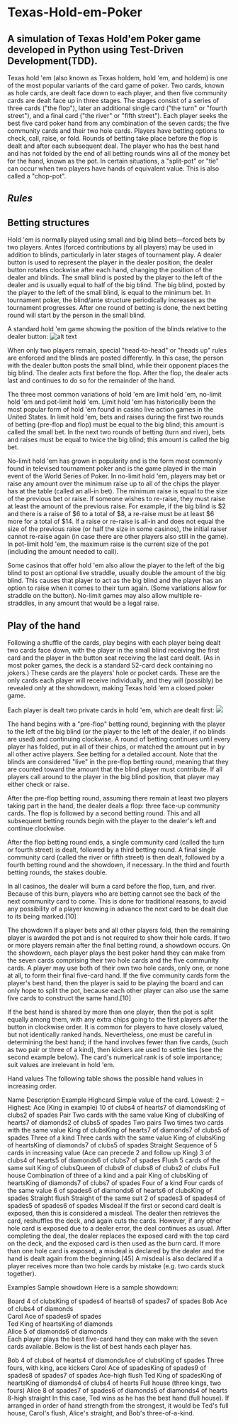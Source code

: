 # Texas-Hold-em-Poker
## A simulation of Texas Hold'em Poker game developed in Python using Test-Driven Development(TDD).

Texas hold 'em (also known as Texas holdem, hold 'em, and holdem) is one of the most popular variants of the card game of poker. Two cards, known as hole cards, are dealt face down to each player, and then five community cards are dealt face up in three stages. The stages consist of a series of three cards ("the flop"), later an additional single card ("the turn" or "fourth street"), and a final card ("the river" or "fifth street"). Each player seeks the best five card poker hand from any combination of the seven cards; the five community cards and their two hole cards. Players have betting options to check, call, raise, or fold. Rounds of betting take place before the flop is dealt and after each subsequent deal. The player who has the best hand and has not folded by the end of all betting rounds wins all of the money bet for the hand, known as the pot. In certain situations, a "split-pot" or "tie" can occur when two players have hands of equivalent value. This is also called a "chop-pot". 

## *Rules*

## Betting structures

Hold 'em is normally played using small and big blind bets—forced bets by two players. Antes (forced contributions by all players) may be used in addition to blinds, particularly in later stages of tournament play. A dealer button is used to represent the player in the dealer position; the dealer button rotates clockwise after each hand, changing the position of the dealer and blinds. The small blind is posted by the player to the left of the dealer and is usually equal to half of the big blind. The big blind, posted by the player to the left of the small blind, is equal to the minimum bet. In tournament poker, the blind/ante structure periodically increases as the tournament progresses. After one round of betting is done, the next betting round will start by the person in the small blind.

A standard hold 'em game showing the position of the blinds relative to the dealer button: 
![alt text](https://upload.wikimedia.org/wikipedia/commons/thumb/c/c0/Texas_Hold%27em_Poker_Table_with_Blinds.svg/700px-Texas_Hold%27em_Poker_Table_with_Blinds.svg.png)

When only two players remain, special "head-to-head" or "heads up" rules are enforced and the blinds are posted differently. In this case, the person with the dealer button posts the small blind, while their opponent places the big blind. The dealer acts first before the flop. After the flop, the dealer acts last and continues to do so for the remainder of the hand.

The three most common variations of hold 'em are limit hold 'em, no-limit hold 'em and pot-limit hold 'em. Limit hold 'em has historically been the most popular form of hold 'em found in casino live action games in the United States. In limit hold 'em, bets and raises during the first two rounds of betting (pre-flop and flop) must be equal to the big blind; this amount is called the small bet. In the next two rounds of betting (turn and river), bets and raises must be equal to twice the big blind; this amount is called the big bet.

No-limit hold 'em has grown in popularity and is the form most commonly found in televised tournament poker and is the game played in the main event of the World Series of Poker. In no-limit hold 'em, players may bet or raise any amount over the minimum raise up to all of the chips the player has at the table (called an all-in bet). The minimum raise is equal to the size of the previous bet or raise. If someone wishes to re-raise, they must raise at least the amount of the previous raise. For example, if the big blind is $2 and there is a raise of $6 to a total of $8, a re-raise must be at least $6 more for a total of $14. If a raise or re-raise is all-in and does not equal the size of the previous raise (or half the size in some casinos), the initial raiser cannot re-raise again (in case there are other players also still in the game). In pot-limit hold 'em, the maximum raise is the current size of the pot (including the amount needed to call).

Some casinos that offer hold 'em also allow the player to the left of the big blind to post an optional live straddle, usually double the amount of the big blind. This causes that player to act as the big blind and the player has an option to raise when it comes to their turn again. (Some variations allow for straddle on the button). No-limit games may also allow multiple re-straddles, in any amount that would be a legal raise.

## Play of the hand

Following a shuffle of the cards, play begins with each player being dealt two cards face down, with the player in the small blind receiving the first card and the player in the button seat receiving the last card dealt. (As in most poker games, the deck is a standard 52-card deck containing no jokers.) These cards are the players' hole or pocket cards. These are the only cards each player will receive individually, and they will (possibly) be revealed only at the showdown, making Texas hold 'em a closed poker game.

Each player is dealt two private cards in hold 'em, which are dealt first:
![](https://upload.wikimedia.org/wikipedia/commons/thumb/6/6b/Texas_Hold_%27em_Hole_Cards.jpg/440px-Texas_Hold_%27em_Hole_Cards.jpg)

The hand begins with a "pre-flop" betting round, beginning with the player to the left of the big blind (or the player to the left of the dealer, if no blinds are used) and continuing clockwise. A round of betting continues until every player has folded, put in all of their chips, or matched the amount put in by all other active players. See betting for a detailed account. Note that the blinds are considered "live" in the pre-flop betting round, meaning that they are counted toward the amount that the blind player must contribute. If all players call around to the player in the big blind position, that player may either check or raise.

After the pre-flop betting round, assuming there remain at least two players taking part in the hand, the dealer deals a flop: three face-up community cards. The flop is followed by a second betting round. This and all subsequent betting rounds begin with the player to the dealer's left and continue clockwise.

After the flop betting round ends, a single community card (called the turn or fourth street) is dealt, followed by a third betting round. A final single community card (called the river or fifth street) is then dealt, followed by a fourth betting round and the showdown, if necessary. In the third and fourth betting rounds, the stakes double.

In all casinos, the dealer will burn a card before the flop, turn, and river. Because of this burn, players who are betting cannot see the back of the next community card to come. This is done for traditional reasons, to avoid any possibility of a player knowing in advance the next card to be dealt due to its being marked.[10]

The showdown
If a player bets and all other players fold, then the remaining player is awarded the pot and is not required to show their hole cards. If two or more players remain after the final betting round, a showdown occurs. On the showdown, each player plays the best poker hand they can make from the seven cards comprising their two hole cards and the five community cards. A player may use both of their own two hole cards, only one, or none at all, to form their final five-card hand. If the five community cards form the player's best hand, then the player is said to be playing the board and can only hope to split the pot, because each other player can also use the same five cards to construct the same hand.[10]

If the best hand is shared by more than one player, then the pot is split equally among them, with any extra chips going to the first players after the button in clockwise order. It is common for players to have closely valued, but not identically ranked hands. Nevertheless, one must be careful in determining the best hand; if the hand involves fewer than five cards, (such as two pair or three of a kind), then kickers are used to settle ties (see the second example below). The card's numerical rank is of sole importance; suit values are irrelevant in hold 'em.

Hand values
The following table shows the possible hand values in increasing order.

Name	Description	Example
Highcard	Simple value of the card. Lowest: 2 – Highest: Ace (King in example)	10 of clubs4 of hearts7 of diamondsKing of clubs2 of spades
Pair	Two cards with the same value	King of clubsKing of hearts7 of diamonds2 of clubs5 of spades
Two pairs	Two times two cards with the same value	King of clubsKing of hearts7 of diamonds7 of clubs5 of spades
Three of a kind	Three cards with the same value	King of clubsKing of heartsKing of diamonds7 of clubs5 of spades
Straight	Sequence of 5 cards in increasing value (Ace can precede 2 and follow up King)	3 of clubs4 of hearts5 of diamonds6 of clubs7 of spades
Flush	5 cards of the same suit	King of clubsQueen of clubs9 of clubs8 of clubs2 of clubs
Full house	Combination of three of a kind and a pair	King of clubsKing of heartsKing of diamonds7 of clubs7 of spades
Four of a kind	Four cards of the same value	6 of spades6 of diamonds6 of hearts6 of clubsKing of spades
Straight flush	Straight of the same suit	2 of spades3 of spades4 of spades5 of spades6 of spades
Misdeal
If the first or second card dealt is exposed, then this is considered a misdeal. The dealer then retrieves the card, reshuffles the deck, and again cuts the cards. However, if any other hole card is exposed due to a dealer error, the deal continues as usual. After completing the deal, the dealer replaces the exposed card with the top card on the deck, and the exposed card is then used as the burn card. If more than one hole card is exposed, a misdeal is declared by the dealer and the hand is dealt again from the beginning.[45] A misdeal is also declared if a player receives more than two hole cards by mistake (e.g. two cards stuck together).

Examples
Sample showdown
Here is a sample showdown:

Board
4 of clubsKing of spades4 of hearts8 of spades7 of spades
Bob
  Ace of clubs4 of diamonds  
Carol
  Ace of spades9 of spades  
Ted
  King of heartsKing of diamonds  
Alice
  5 of diamonds6 of diamonds  
Each player plays the best five-card hand they can make with the seven cards available. Below is the list of best hands each player has.

Bob	4 of clubs4 of hearts4 of diamondsAce of clubsKing of spades	Three fours, with king, ace kickers
Carol	Ace of spadesKing of spades9 of spades8 of spades7 of spades	Ace-high flush
Ted	King of spadesKing of heartsKing of diamonds4 of clubs4 of hearts	Full house (three kings, two fours)
Alice	8 of spades7 of spades6 of diamonds5 of diamonds4 of hearts	8-high straight
In this case, Ted wins as he has the best hand (full house). If arranged in order of hand strength from the strongest, it would be Ted's full house, Carol's flush, Alice's straight, and Bob's three-of-a-kind.

